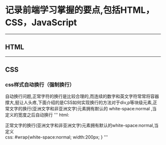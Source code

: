 # 记录前端学习掌握的要点,包括HTML，CSS，JavaScript
***
## HTML
***
## CSS
### css样式自动换行（强制换行）
自动换行问题,正常字符的换行是比较合理的,而连续的数字和英文字符常常将容器撑大,挺让人头疼,下面介绍的是CSS如何实现换行的方法对于div,p等块级元素,正常文字的换行(亚洲文字和非亚洲文字)元素拥有默认的 white-space:normal ,当定义的宽度之后自动换行
'''
html:
  <div id="wrap">正常文字的换行(亚洲文字和非亚洲文字)元素拥有默认的white-space:normal,当定义</div>
  css:
  #wrap{white-space:normal; width:200px; }
'''
